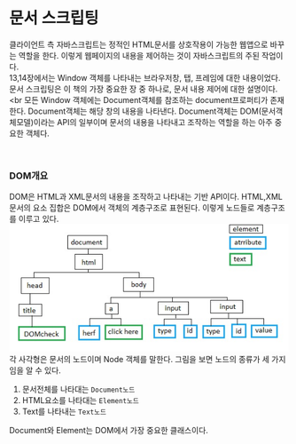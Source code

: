 # 문서 스크립팅

클라이언트 측 자바스크립트는 정적인 HTML문서를 상호작용이 가능한 웹앱으로 바꾸는 역할을 한다. 
이렇게 웹페이지의 내용을 제어하는 것이 자바스크립트의 주된 작업이다. <br>
13,14장에서는 Window 객체를 나타내는 브라우저창, 탭, 프레임에 대한 내용이었다. <br>
문서 스크립팅은 이 책의 가장 중요한 장 중 하나로, 문서 내용 제어에 대한 설명이다. <br
모든 Window 객체에는 Document객체를 참조하는 document프로퍼티가 존재한다. Document객체는 해당 창의 내용을 나타낸다.
Document객체는 DOM(문서객체모델)이라는 API의 일부이며 문서의 내용을 나타내고 조작하는 역할을 하는 아주 중요한 객체다.

<br>

### DOM개요
DOM은 HTML과 XML문서의 내용을 조작하고 나타내는 기반 API이다. HTML,XML문서의 요소 집합은 DOM에서 객체의 계층구조로 표현된다.
이렇게 노드들로 계층구조를 이루고 있다. 
<br>
<img src="img/3-1.jpg">
<br>
각 사각형은 문서의 노드이며 Node 객체를 말한다. 그림을 보면 노드의 종류가 세 가지임을 알 수 있다.
1. 문서전체를 나타대는 <code>Document노드</code>
2. HTML요소를 나타대는 <code>Element노드</code>
3. Text를 나타내는 <code>Text노드</code>

Document와 Element는 DOM에서 가장 중요한 클래스이다.

